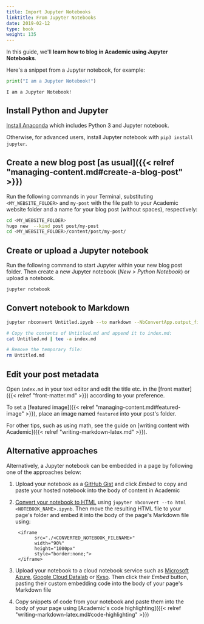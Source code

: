 ```yaml
---
title: Import Jupyter Notebooks
linktitle: From Jupyter Notebooks
date: 2019-02-12
type: book
weight: 135
---
```


In this guide, we'll **learn how to blog in Academic using Jupyter Notebooks**.

Here's a snippet from a Jupyter notebook, for example:

```python
print("I am a Jupyter Notebook!")
```

    I am a Jupyter Notebook!

## Install Python and Jupyter

[Install Anaconda](https://www.anaconda.com/distribution/#download-section) which includes Python 3 and Jupyter notebook.

Otherwise, for advanced users, install Jupyter notebook with `pip3 install jupyter`.

## Create a new blog post [as usual]({{< relref "managing-content.md#create-a-blog-post" >}})

Run the following commands in your Terminal, substituting `<MY_WEBSITE_FOLDER>` and `my-post` with the file path to your Academic website folder and a name for your blog post (without spaces), respectively:  

```bash
cd <MY_WEBSITE_FOLDER>
hugo new  --kind post post/my-post
cd <MY_WEBSITE_FOLDER>/content/post/my-post/
```

## Create or upload a Jupyter notebook

Run the following command to start Jupyter within your new blog post folder. Then create a new Jupyter notebook (*New > Python Notebook*) or upload a notebook.

```bash
jupyter notebook
```

## Convert notebook to Markdown

```bash
jupyter nbconvert Untitled.ipynb --to markdown --NbConvertApp.output_files_dir=.

# Copy the contents of Untitled.md and append it to index.md:
cat Untitled.md | tee -a index.md

# Remove the temporary file:
rm Untitled.md
```

## Edit your post metadata

Open `index.md` in your text editor and edit the title etc. in the [front matter]({{< relref "front-matter.md" >}}) according to your preference.

To set a [featured image]({{< relref "managing-content.md#featured-image" >}}), place an image named `featured` into your post's folder.

For other tips, such as using math, see the guide on [writing content with Academic]({{< relref "writing-markdown-latex.md" >}}). 

## Alternative approaches

Alternatively, a Jupyter notebook can be embedded in a page by following one of the approaches below:

1. Upload your notebook as a [GitHub Gist](https://gist.github.com) and click *Embed* to copy and paste your hosted notebook into the body of content in Academic

2. [Convert your notebook to HTML](
https://nbconvert.readthedocs.io/) using `jupyter nbconvert --to html <NOTEBOOK_NAME>.ipynb`. Then move the resulting HTML file to your page's folder and embed it into the body of the page's Markdown file using:

        <iframe
              src="./<CONVERTED_NOTEBOOK_FILENAME>"
              width="90%"
              height="1000px"
              style="border:none;">
        </iframe>

3. Upload your notebook to a cloud notebook service such as [Microsoft Azure](https://notebooks.azure.com/), [Google Cloud Datalab](https://cloud.google.com/datalab/) or [Kyso](https://kyso.io). Then click their *Embed* button, pasting their custom embedding code into the body of your page's Markdown file

4. Copy snippets of code from your notebook and paste them into the body of your page using [Academic's code highlighting]({{< relref "writing-markdown-latex.md#code-highlighting" >}})
